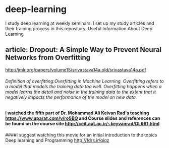 # deep-learning
I study deep learning at weekly seminars. I set up my study articles and their training process in this repository. Useful Information About Deep Learning


##  article: Dropout: A Simple Way to Prevent Neural Networks from Overfitting
http://jmlr.org/papers/volume15/srivastava14a.old/srivastava14a.pdf
###### Definition of overfitting:Overfitting in Machine Learning. Overfitting refers to a model that models the training data too well. Overfitting happens when a model learns the detail and noise in the training data to the extent that it negatively impacts the performance of the model on new data
#### I watched the fifth part of Dr. Mohammad Ali Keivan Rad's teaching https://www.aparat.com/v/ro9BQ and Course slides and references can be found on the course site http://ceit.aut.ac.ir/~keyvanrad/DL961.html
####I suggest watching this movie for an initial introduction to the topics Deep learning and Programming  http://fdrs.ir/qiqz
